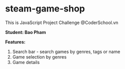 
# steam-game-shop

This is JavaScript Project Challenge @CoderSchool.vn

**Student: Bao Pham**

**Features:**

1. Search bar - search games by genres, tags or name
2. Game selection by genres
3. Game details
